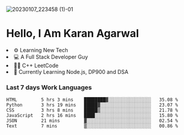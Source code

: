 ![20230107_223458 (1)-01](https://user-images.githubusercontent.com/85556603/212357966-4002f7aa-471b-4b3c-923d-f2b0d543cad5.jpeg)


<h1>Hello, I Am Karan Agarwal</h1>
<li>⚙ Learning New Tech</li>
<li>💻 A Full Stack Developer Guy</li>
<li>👨‍💻 C++ <a>LeetCode</a></li>
<li>🙌 Currently Learning Node.js, DP900 and DSA</li>  
  
<h3>Last 7 days Work Languages </h3> 

<!--START_SECTION:waka-->

```text
HTML         5 hrs 3 mins    ████████▓░░░░░░░░░░░░░░░░   35.08 %
Python       3 hrs 19 mins   █████▓░░░░░░░░░░░░░░░░░░░   23.07 %
CSS          3 hrs 8 mins    █████▒░░░░░░░░░░░░░░░░░░░   21.78 %
JavaScript   2 hrs 16 mins   ████░░░░░░░░░░░░░░░░░░░░░   15.80 %
JSON         21 mins         ▓░░░░░░░░░░░░░░░░░░░░░░░░   02.54 %
Text         7 mins          ▒░░░░░░░░░░░░░░░░░░░░░░░░   00.86 %
```

<!--END_SECTION:waka-->
